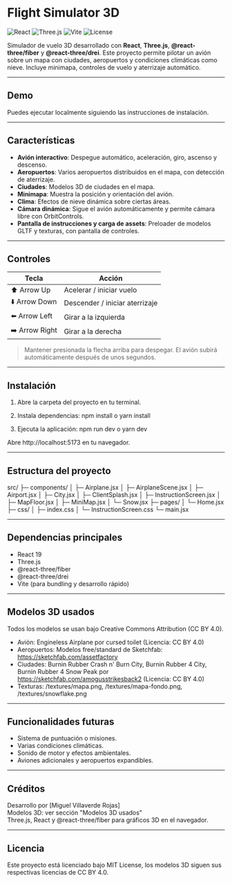 # Flight Simulator 3D

![React](https://img.shields.io/badge/React-18-blue?logo=react) ![Three.js](https://img.shields.io/badge/Three.js-0.160.0-orange?logo=three.js) ![Vite](https://img.shields.io/badge/Vite-4.5.0-green?logo=vite) ![License](https://img.shields.io/badge/License-MIT-blue)

Simulador de vuelo 3D desarrollado con **React**, **Three.js**, **@react-three/fiber** y **@react-three/drei**. Este proyecto permite pilotar un avión sobre un mapa con ciudades, aeropuertos y condiciones climáticas como nieve. Incluye minimapa, controles de vuelo y aterrizaje automático.

---

## Demo

Puedes ejecutar localmente siguiendo las instrucciones de instalación.

---

## Características

- **Avión interactivo**: Despegue automático, aceleración, giro, ascenso y descenso.
- **Aeropuertos**: Varios aeropuertos distribuidos en el mapa, con detección de aterrizaje.
- **Ciudades**: Modelos 3D de ciudades en el mapa.
- **Minimapa**: Muestra la posición y orientación del avión.
- **Clima**: Efectos de nieve dinámica sobre ciertas áreas.
- **Cámara dinámica**: Sigue el avión automáticamente y permite cámara libre con OrbitControls.
- **Pantalla de instrucciones y carga de assets**: Preloader de modelos GLTF y texturas, con pantalla de controles.

---

## Controles

| Tecla        | Acción                           |
|--------------|---------------------------------|
| ⬆️ Arrow Up   | Acelerar / iniciar vuelo         |
| ⬇️ Arrow Down | Descender / iniciar aterrizaje  |
| ⬅️ Arrow Left | Girar a la izquierda            |
| ➡️ Arrow Right| Girar a la derecha              |

> Mantener presionada la flecha arriba para despegar. El avión subirá automáticamente después de unos segundos.

---

## Instalación

1. Abre la carpeta del proyecto en tu terminal.

2. Instala dependencias:
npm install
o
yarn install

3. Ejecuta la aplicación:
npm run dev
o
yarn dev

Abre http://localhost:5173 en tu navegador.

---

## Estructura del proyecto

src/
├─ components/
│  ├─ Airplane.jsx
│  ├─ AirplaneScene.jsx
│  ├─ Airport.jsx
│  ├─ City.jsx
│  ├─ ClientSplash.jsx
│  ├─ InstructionScreen.jsx
│  ├─ MapFloor.jsx
│  ├─ MiniMap.jsx
│  └─ Snow.jsx
├─ pages/
│  └─ Home.jsx
├─ css/
│  ├─ index.css
│  └─ InstructionScreen.css
└─ main.jsx

---

## Dependencias principales

- React 19
- Three.js
- @react-three/fiber
- @react-three/drei
- Vite (para bundling y desarrollo rápido)

---

## Modelos 3D usados

Todos los modelos se usan bajo Creative Commons Attribution (CC BY 4.0).

- Avión: Engineless Airplane por cursed toilet (Licencia: CC BY 4.0)
- Aeropuertos: Modelos free/standard de Sketchfab: https://sketchfab.com/assetfactory
- Ciudades: Burnin Rubber Crash n' Burn City, Burnin Rubber 4 City, Burnin Rubber 4 Snow Peak por https://sketchfab.com/amogusstrikesback2  (Licencia: CC BY 4.0)
- Texturas: /textures/mapa.png, /textures/mapa-fondo.png, /textures/snowflake.png

---

## Funcionalidades futuras

- Sistema de puntuación o misiones.
- Varias condiciones climáticas.
- Sonido de motor y efectos ambientales.
- Aviones adicionales y aeropuertos expandibles.

---

## Créditos

Desarrollo por [Miguel Villaverde Rojas]  
Modelos 3D: ver sección "Modelos 3D usados"  
Three.js, React y @react-three/fiber para gráficos 3D en el navegador.

---

## Licencia

Este proyecto está licenciado bajo MIT License, los modelos 3D siguen sus respectivas licencias de CC BY 4.0.
